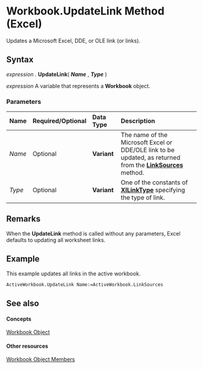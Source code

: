 
# Workbook.UpdateLink Method (Excel)

Updates a Microsoft Excel, DDE, or OLE link (or links).


## Syntax

 _expression_ . **UpdateLink**( **_Name_** , **_Type_** )

 _expression_ A variable that represents a **Workbook** object.


### Parameters



|**Name**|**Required/Optional**|**Data Type**|**Description**|
|:-----|:-----|:-----|:-----|
| _Name_|Optional| **Variant**|The name of the Microsoft Excel or DDE/OLE link to be updated, as returned from the  **[LinkSources](6466bea0-5af8-7af0-e9d7-7595133073ae.md)** method.|
| _Type_|Optional| **Variant**|One of the constants of  **[XlLinkType](fdaf87cc-353b-652b-1531-9a9b731b19b6.md)** specifying the type of link.|

## Remarks

When the  **UpdateLink** method is called without any parameters, Excel defaults to updating all worksheet links.


## Example

This example updates all links in the active workbook.


```vb
ActiveWorkbook.UpdateLink Name:=ActiveWorkbook.LinkSources
```


## See also


#### Concepts


[Workbook Object](8c00aa60-c974-eed3-0812-3c9625eb0d4c.md)
#### Other resources


[Workbook Object Members](dce102a3-25de-3ff4-2ce5-bc56e08baca7.md)
